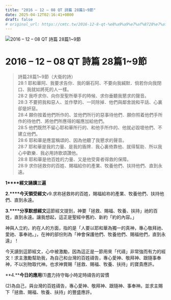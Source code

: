 ```yaml
---
title: "2016 – 12 – 08 QT 詩篇 28篇1~9節"
date: 2025-04-12T02:16:41+0800
draft: false
# original_url: https://cmtc.tw/2016-12-8-qt-%e8%a9%a9%e7%af%8728%e7%af%8719%e7%af%80
---
```


![2016 – 12 – 08 QT 詩篇 28篇1~9節](/images/qt.jpg   "2016 – 12 – 08 QT 詩篇 28篇1~9節")

# 2016 – 12 – 08 QT 詩篇 28篇1~9節

> 詩篇28篇1~9節（大衛的詩）  
> 28:1 耶和華阿、我要求告你．我的磐石阿、不要向我緘默．倘若你向我閉口、我就如將死的人一樣。  
> 28:2 我呼求你、向你至聖所舉手的時候、求你垂聽我懇求的聲音。  
> 28:3 不要把我和惡人、並作孽的、一同除掉．他們與鄰舍說和平話、心裏卻是奸惡。  
> 28:4 願你按着他們所作的、並他們所行的惡事待他們．願你照着他們手所作的待他們．將他們所應得的報應加給他們。  
> 28:5 他們既然不留心耶和華所行的、和他手所作的、他就必毀壞他們、不建立他們。  
> 28:6 耶和華是應當稱頌的、因為他聽了我懇求的聲音。  
> 28:7 耶和華是我的力量、是我的盾牌．我心裏倚靠他、就得幫助．所以我心中歡樂．我必用詩歌頌讚他。  
> 28:8 耶和華是他百姓的力量、又是他受膏者得救的保障。  
> 28:9 求你拯救你的百姓、賜福給你的產業、牧養他們、扶持他們、直到永遠。

**1****經文誦讀三遍**

**2.****今天領受經文**v9.求祢拯救祢的百姓，賜福給祢的產業、牧養他們、扶持他們、直到永遠。

**3.****分享默想經文**這節經文提到，神要「拯救、賜福、牧養、扶持」祂的百姓，直到永遠。讓我想起，這正是聖經中舊約、新約「約的內容。」

神與人立約，約在人的方面，指的是「人要以耶和華為獨一的真神，專心敬拜祂、愛祂、事奉祂。」，在神的部份則為「神會保護他們、牧養他們、賜福他們，直到永遠」！

今天讀到這節經文，心中被激勵，因為這正是一節用來「代禱」非常強而有力的經文！求主激勵幫助我，為自己和台灣的百姓禱告，專心愛神、敬拜神、跟隨事奉神，不以別物取代神。也求神賞賜「拯救、賜福、牧養、扶持」的寶貴應許。

**4.****今日的應用**(1)盡力持守每小時定時禱告的習慣

(2)為自己，與台灣的百姓禱告，專心愛神、敬拜神、跟隨神、事奉神。並求主賜下「拯救、賜福、牧養、扶持」的豐盛應許。